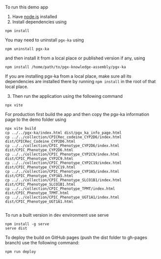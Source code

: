 To run this demo app 
1. Have [node.js](https://nodejs.org/en/download) installed
2. Install dependencies using 

```shell
npm install
```

You may need to uninstall `pgx-ka` using

```shell
npm uninstall pgx-ka
```

and then install it from a local place or published version if any, using

```shell
npm install /home/path/to/pgx-knowledge-assembly/pgx-ka
```

If you are installing pgx-ka from a local place, make sure all its dependencies are installed there by running `npm install` in the root of that local place.

3. Then run the application using the following command
```shell
npx vite   
```

For production first build the app and then copy the pgx-ka information page to the demo folder using
```shell
npx vite build 
cp ../../pgx-ka/index.html dist/pgx_ka_info_page.html
cp ../../collection/CPICRec_codeine_CYP2D6/index.html dist/CPICRec_Codeine_CYP2D6.html
cp ../../collection/CPIC_Phenotype_CYP2D6/index.html dist/CPIC_Phenotype_CYP2D6.html
cp ../../collection/CPIC_Phenotype_CYP2C9/index.html dist/CPIC_Phenotype_CYP2C9.html
cp ../../collection/CPIC_Phenotype_CYP2C19/index.html dist/CPIC_Phenotype_CYP2C19.html
cp ../../collection/CPIC_Phenotype_CYP3A5/index.html dist/CPIC_Phenotype_CYP3A5.html
cp ../../collection/CPIC_Phenotype_SLCO1B1/index.html dist/CPIC_Phenotype_SLCO1B1.html
cp ../../collection/CPIC_Phenotype_TPMT/index.html dist/CPIC_Phenotype_TPMT.html
cp ../../collection/CPIC_Phenotype_UGT1A1/index.html dist/CPIC_Phenotype_UGT1A1.html


```

To run a built version in dev environment use serve
```shell
npm install -g serve
serve dist
```

To deploy the build on GitHub pages (push the dist folder to gh-pages branch) use the following command:
```shell
npm run deploy
```
